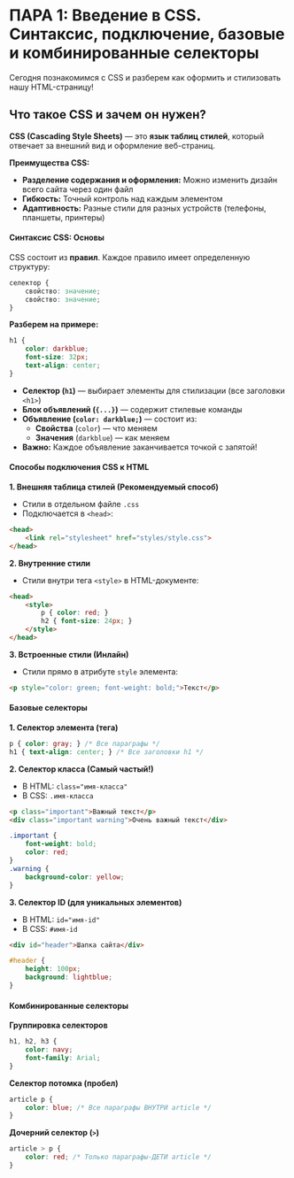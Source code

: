 # **ПАРА 1: Введение в CSS. Синтаксис, подключение, базовые и комбинированные селекторы**

Сегодня познакомимся с CSS и разберем как оформить и стилизовать нашу HTML-страницу!

## **Что такое CSS и зачем он нужен?**
**CSS (Cascading Style Sheets)** — это **язык таблиц стилей**, который отвечает за внешний вид и оформление веб-страниц.

**Преимущества CSS:**
- **Разделение содержания и оформления:** Можно изменить дизайн всего сайта через один файл
- **Гибкость:** Точный контроль над каждым элементом
- **Адаптивность:** Разные стили для разных устройств (телефоны, планшеты, принтеры)

#### **Синтаксис CSS: Основы**
CSS состоит из **правил**. Каждое правило имеет определенную структуру:

```css
селектор {
    свойство: значение;
    свойство: значение;
}
```

**Разберем на примере:**
```css
h1 {
    color: darkblue;
    font-size: 32px;
    text-align: center;
}
```

- **Селектор (`h1`)** — выбирает элементы для стилизации (все заголовки `<h1>`)
- **Блок объявлений (`{...}`)** — содержит стилевые команды
- **Объявление (`color: darkblue;`)** — состоит из:
  - **Свойства** (`color`) — что меняем
  - **Значения** (`darkblue`) — как меняем
- **Важно:** Каждое объявление заканчивается точкой с запятой!

#### **Способы подключения CSS к HTML**

**1. Внешняя таблица стилей (Рекомендуемый способ)**
- Стили в отдельном файле `.css`
- Подключается в `<head>`:

```html
<head>
    <link rel="stylesheet" href="styles/style.css">
</head>
```

**2. Внутренние стили**
- Стили внутри тега `<style>` в HTML-документе:

```html
<head>
    <style>
        p { color: red; }
        h2 { font-size: 24px; }
    </style>
</head>
```

**3. Встроенные стили (Инлайн)**
- Стили прямо в атрибуте `style` элемента:

```html
<p style="color: green; font-weight: bold;">Текст</p>
```

#### **Базовые селекторы**

**1. Селектор элемента (тега)**
```css
p { color: gray; } /* Все параграфы */
h1 { text-align: center; } /* Все заголовки h1 */
```

**2. Селектор класса (Самый частый!)**
- В HTML: `class="имя-класса"`
- В CSS: `.имя-класса`

```html
<p class="important">Важный текст</p>
<div class="important warning">Очень важный текст</div>
```

```css
.important { 
    font-weight: bold; 
    color: red;
}
.warning {
    background-color: yellow;
}
```

**3. Селектор ID (для уникальных элементов)**
- В HTML: `id="имя-id"`
- В CSS: `#имя-id`

```html
<div id="header">Шапка сайта</div>
```

```css
#header {
    height: 100px;
    background: lightblue;
}
```

#### **Комбинированные селекторы**

**Группировка селекторов**
```css
h1, h2, h3 {
    color: navy;
    font-family: Arial;
}
```

**Селектор потомка (пробел)**
```css
article p {
    color: blue; /* Все параграфы ВНУТРИ article */
}
```

**Дочерний селектор (`>`)**
```css
article > p {
    color: red; /* Только параграфы-ДЕТИ article */
}
```